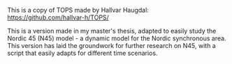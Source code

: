 This is a copy of TOPS made by Hallvar Haugdal: https://github.com/hallvar-h/TOPS/

This is a version made in my master's thesis, adapted to easily study the Nordic 45 (N45) model - a dynamic model for the Nordic synchronous area.
This version has laid the groundwork for further research on N45, with a script that easily adapts for different time scenarios.
